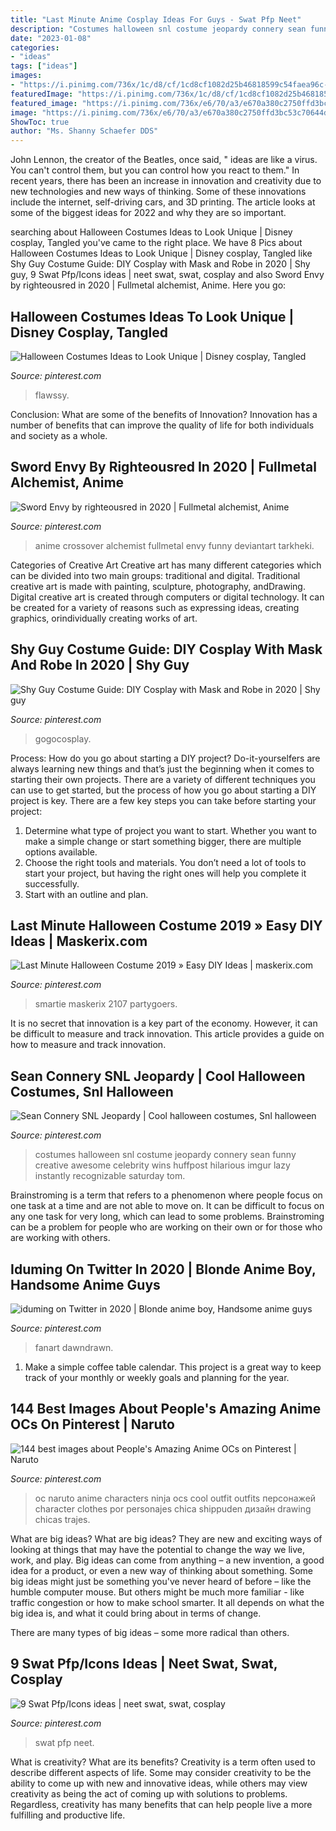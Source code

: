 ```yaml
---
title: "Last Minute Anime Cosplay Ideas For Guys - Swat Pfp Neet"
description: "Costumes halloween snl costume jeopardy connery sean funny creative awesome celebrity wins huffpost hilarious imgur lazy instantly recognizable saturday tom"
date: "2023-01-08"
categories:
- "ideas"
tags: ["ideas"]
images:
- "https://i.pinimg.com/736x/1c/d8/cf/1cd8cf1082d25b46818599c54faea96c--swords-life.jpg"
featuredImage: "https://i.pinimg.com/736x/1c/d8/cf/1cd8cf1082d25b46818599c54faea96c--swords-life.jpg"
featured_image: "https://i.pinimg.com/736x/e6/70/a3/e670a380c2750ffd3bc53c70644d4fbd.jpg"
image: "https://i.pinimg.com/736x/e6/70/a3/e670a380c2750ffd3bc53c70644d4fbd.jpg"
ShowToc: true
author: "Ms. Shanny Schaefer DDS"
---
```



John Lennon, the creator of the Beatles, once said, " ideas are like a virus. You can't control them, but you can control how you react to them." In recent years, there has been an increase in innovation and creativity due to new technologies and new ways of thinking. Some of these innovations include the internet, self-driving cars, and 3D printing. The article looks at some of the biggest ideas for 2022 and why they are so important.

	

		
searching about Halloween Costumes Ideas to Look Unique | Disney cosplay, Tangled you've came to the right place. We have 8 Pics about Halloween Costumes Ideas to Look Unique | Disney cosplay, Tangled like Shy Guy Costume Guide: DIY Cosplay with Mask and Robe in 2020 | Shy guy, 9 Swat Pfp/Icons ideas | neet swat, swat, cosplay and also Sword Envy by righteousred in 2020 | Fullmetal alchemist, Anime. Here you go:
		
    
## Halloween Costumes Ideas To Look Unique | Disney Cosplay, Tangled

<img loading=lazy src="https://i.pinimg.com/originals/bd/25/8d/bd258d49ca75e5c6638f7bfb29b113bf.jpg" onerror="this.onerror=null;this.src='https://tse2.mm.bing.net/th?id=OIP.Opzi550JhFw98LWJBy5lWAHaKC&amp;pid=15.1';" alt="Halloween Costumes Ideas to Look Unique | Disney cosplay, Tangled">

_Source: pinterest.com_

>flawssy. 

	

Conclusion: What are some of the benefits of Innovation?
Innovation has a number of benefits that can improve the quality of life for both individuals and society as a whole.

    
## Sword Envy By Righteousred In 2020 | Fullmetal Alchemist, Anime

<img loading=lazy src="https://i.pinimg.com/736x/1c/d8/cf/1cd8cf1082d25b46818599c54faea96c--swords-life.jpg" onerror="this.onerror=null;this.src='https://tse2.mm.bing.net/th?id=OIP.QhvqlNoBuSXHFEy6xXFxmQHaL2&amp;pid=15.1';" alt="Sword Envy by righteousred in 2020 | Fullmetal alchemist, Anime">

_Source: pinterest.com_

>anime crossover alchemist fullmetal envy funny deviantart tarkheki. 

	

Categories of Creative Art
Creative art has many different categories which can be divided into two main groups: traditional and digital. Traditional creative art is made with painting, sculpture, photography, andDrawing. Digital creative art is created through computers or digital technology. It can be created for a variety of reasons such as expressing ideas, creating graphics, orindividually creating works of art.

    
## Shy Guy Costume Guide: DIY Cosplay With Mask And Robe In 2020 | Shy Guy

<img loading=lazy src="https://i.pinimg.com/736x/5c/7c/71/5c7c71b39c580e4e1912e230bc38a2ad.jpg" onerror="this.onerror=null;this.src='https://tse4.mm.bing.net/th?id=OIP.zo97f3FeOgaHQAspg3i-SAHaJH&amp;pid=15.1';" alt="Shy Guy Costume Guide: DIY Cosplay with Mask and Robe in 2020 | Shy guy">

_Source: pinterest.com_

>gogocosplay. 

	

Process: How do you go about starting a DIY project?
Do-it-yourselfers are always learning new things and that’s just the beginning when it comes to starting their own projects. There are a variety of different techniques you can use to get started, but the process of how you go about starting a DIY project is key. 
There are a few key steps you can take before starting your project:

1. Determine what type of project you want to start. Whether you want to make a simple change or start something bigger, there are multiple options available.
2. Choose the right tools and materials. You don’t need a lot of tools to start your project, but having the right ones will help you complete it successfully. 
3. Start with an outline and plan.

    
## Last Minute Halloween Costume 2019 » Easy DIY Ideas | Maskerix.com

<img loading=lazy src="https://i.pinimg.com/originals/54/ce/59/54ce59fd94f041bfab8fda47325beb08.jpg" onerror="this.onerror=null;this.src='https://tse3.mm.bing.net/th?id=OIP.aTaEjm7nkbxE55dcHarTEAHaHa&amp;pid=15.1';" alt="Last Minute Halloween Costume 2019 » Easy DIY Ideas | maskerix.com">

_Source: pinterest.com_

>smartie maskerix 2107 partygoers. 

	

It is no secret that innovation is a key part of the economy. However, it can be difficult to measure and track innovation. This article provides a guide on how to measure and track innovation.

    
## Sean Connery SNL Jeopardy | Cool Halloween Costumes, Snl Halloween

<img loading=lazy src="https://i.pinimg.com/originals/02/c4/fc/02c4fcd49985276b7ae6a1614dfbdf80.jpg" onerror="this.onerror=null;this.src='https://tse2.mm.bing.net/th?id=OIP.fEyO0mnYK8wXxoSUVipJRQHaJ3&amp;pid=15.1';" alt="Sean Connery SNL Jeopardy | Cool halloween costumes, Snl halloween">

_Source: pinterest.com_

>costumes halloween snl costume jeopardy connery sean funny creative awesome celebrity wins huffpost hilarious imgur lazy instantly recognizable saturday tom. 

	

Brainstroming is a term that refers to a phenomenon where people focus on one task at a time and are not able to move on. It can be difficult to focus on any one task for very long, which can lead to some problems. Brainstroming can be a problem for people who are working on their own or for those who are working with others.

    
## Iduming On Twitter In 2020 | Blonde Anime Boy, Handsome Anime Guys

<img loading=lazy src="https://i.pinimg.com/736x/e6/70/a3/e670a380c2750ffd3bc53c70644d4fbd.jpg" onerror="this.onerror=null;this.src='https://tse3.mm.bing.net/th?id=OIP.sAIx-9USP7i3CXyPQsURPQHaH4&amp;pid=15.1';" alt="iduming on Twitter in 2020 | Blonde anime boy, Handsome anime guys">

_Source: pinterest.com_

>fanart dawndrawn. 

	

1. Make a simple coffee table calendar. This project is a great way to keep track of your monthly or weekly goals and planning for the year.

    
## 144 Best Images About People&#039;s Amazing Anime OCs On Pinterest | Naruto

<img loading=lazy src="https://s-media-cache-ak0.pinimg.com/736x/0f/69/4a/0f694aa0880b64a820302314c80c34e8--anime-oc-naruto-oc.jpg" onerror="this.onerror=null;this.src='https://tse4.mm.bing.net/th?id=OIP.9ufvzLsmur_ulsEZa4GzdQHaQ5&amp;pid=15.1';" alt="144 best images about People&#039;s Amazing Anime OCs on Pinterest | Naruto">

_Source: pinterest.com_

>oc naruto anime characters ninja ocs cool outfit outfits персонажей character clothes por personajes chica shippuden дизайн drawing chicas trajes. 

	

What are big ideas?
What are big ideas? They are new and exciting ways of looking at things that may have the potential to change the way we live, work, and play. Big ideas can come from anything – a new invention, a good idea for a product, or even a new way of thinking about something.
Some big ideas might just be something you've never heard of before – like the humble computer mouse. But others might be much more familiar - like traffic congestion or how to make school smarter. It all depends on what the big idea is, and what it could bring about in terms of change.

There are many types of big ideas – some more radical than others.

    
## 9 Swat Pfp/Icons Ideas | Neet Swat, Swat, Cosplay

<img loading=lazy src="https://i.pinimg.com/236x/fa/38/67/fa3867e88e02cd699b852d8e4e911580.jpg" onerror="this.onerror=null;this.src='https://tse2.mm.bing.net/th?id=OIP.8JpwWHFV6AHW9N9VfTlJrQAAAA&amp;pid=15.1';" alt="9 Swat Pfp/Icons ideas | neet swat, swat, cosplay">

_Source: pinterest.com_

>swat pfp neet. 

	

What is creativity? What are its benefits?
Creativity is a term often used to describe different aspects of life. Some may consider creativity to be the ability to come up with new and innovative ideas, while others may view creativity as being the act of coming up with solutions to problems. Regardless, creativity has many benefits that can help people live a more fulfilling and productive life.

